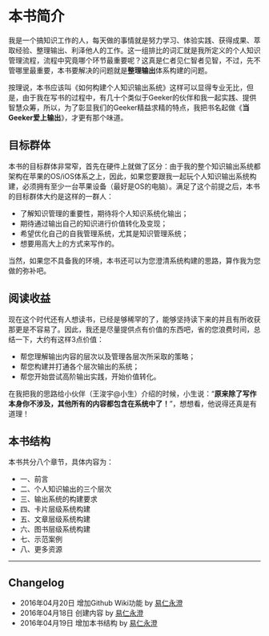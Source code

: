 
# 本书简介

我是一个搞知识工作的人，每天做的事情就是努力学习、体验实践、获得成果、萃取经验、整理输出、利泽他人的工作。这一组排比的词汇就是我所定义的个人知识管理流程，流程中究竟哪个环节最重要呢？这真是仁者见仁智者见智，不过，先不管哪里最重要，本书要解决的问题就是**整理输出**体系构建的问题。

按理说，本书应该叫《如何构建个人知识输出系统》这样可以显得专业无比，但是，由于我在写书的过程中，有几十个类似于Geeker的伙伴和我一起实践、提供智慧众筹，所以，为了彰显我们的Geeker精益求精的特点，我把书名起做《**当Geeker爱上输出**》，才更有那个味道。

## 目标群体

本书的目标群体非常窄，首先在硬件上就做了区分：由于我的整个知识输出系统都架构在苹果的OS/iOS体系之上，因此，如果您要跟我一起玩个人知识输出系统构建，必须拥有至少一台苹果设备（最好是OS的电脑）。满足了这个前提之后，本书的目标群体大约是这样的一群人：

- 了解知识管理的重要性，期待将个人知识系统化输出；
- 期待通过输出自己的知识进行价值转化及变现；
- 希望优化自己的自我管理系统，尤其是知识管理系统；
- 想要用高大上的方式来写作的。

当然，如果您不具备我的环境，本书还可以为您澄清系统构建的思路，算作我为您做的弥补吧。

## 阅读收益

现在这个时代还有人想读书，已经是够稀罕的了，能够坚持读下来的并且有所收获那更是不容易了。因此，我还是尽量提供点有价值的东西吧，省的您浪费时间，总结一下，大约有这样3点价值：

- 帮您理解输出内容的层次以及管理各层次所采取的策略；
- 帮您构建并打通各个层次输出的系统；
- 帮您开始尝试高阶输出实践，开始价值转化。

在我把我的思路给小伙伴（王浚宇@小生）介绍的时候，小生说：“**原来除了写作本身你不涉及，其他所有的内容都包含在系统中了！**”，想想看，他说得还真是有道理！

## 本书结构

本书共分八个章节，具体内容为：

- 一、前言
- 二、个人知识输出的三个层次
- 三、输出系统的构建要求
- 四、卡片层级系统构建
- 五、文章层级系统构建
- 六、图书层级系统构建
- 七、示范案例
- 八、更多资源

---- 

## Changelog

- 2016年04月20日 增加Github Wiki功能 by [易仁永澄][1]
-  2016年04月18日 创建内容 by [易仁永澄][2]
- 2016年04月19日 增加本书结构 by [易仁永澄][3]

[1]:	http://blog.hiddenwangcc.com
[2]:	http://blog.hiddenwangcc.com
[3]:	http://blog.hiddenwangcc.com